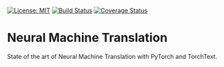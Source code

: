 [![License: MIT](https://img.shields.io/badge/License-MIT-blue.svg)](https://opensource.org/licenses/MIT)
[![Build Status](https://travis-ci.com/dksifoua/NMT.svg?branch=master)](https://travis-ci.com/dksifoua/NMT.svg?branch=master)
[![Coverage Status](https://coveralls.io/repos/github/dksifoua/NMT/badge.svg?branch=master)](https://coveralls.io/github/dksifoua/NMT?branch=master)

# Neural Machine Translation

State of the art of Neural Machine Translation with PyTorch and TorchText.